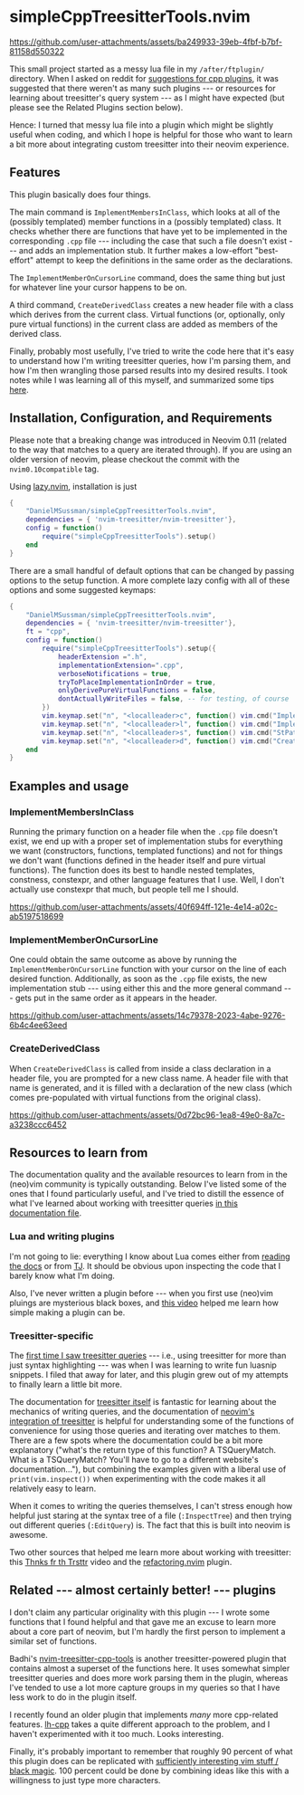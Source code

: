 # simpleCppTreesitterTools.nvim 


https://github.com/user-attachments/assets/ba249933-39eb-4fbf-b7bf-81158d550322

This small project started as a messy lua file in my `/after/ftplugin/` directory. 
When I asked on reddit for [suggestions for cpp plugins](https://www.reddit.com/r/neovim/comments/1h53req/neovim_and_c_luasnip_treesitter_and_reinventing/), it was suggested that
there weren't as many such plugins --- or resources for learning about treesitter's
query system --- as I might have expected (but please see the Related Plugins section below).


Hence: I turned that messy lua file into a plugin which might be slightly useful when coding, and which I hope is helpful for those who want to learn a bit more about integrating custom treesitter into their neovim experience.

## Features

This plugin basically does four things.

The main command is `ImplementMembersInClass`, which looks at all of the (possibly templated) member functions in a (possibly templated) class.
It checks whether there are functions that have yet to be implemented in the corresponding `.cpp` file --- including the case that such a file doesn't exist --- and adds an implementation stub.
It further makes a low-effort "best-effort" attempt to keep the definitions in the same order as the declarations.

The `ImplementMemberOnCursorLine` command, does the same thing but just for whatever line your cursor happens to be on.

A third command, `CreateDerivedClass` creates a new header file with a class which derives from the current class. Virtual functions (or, optionally, only pure virtual functions) in the current class are added as members of the derived class.

Finally, probably most usefully, I've tried to write the code here that it's easy to understand how I'm writing treesitter queries, how I'm parsing them, and how I'm then wrangling those parsed results into my desired results. I took notes while I was learning all of this myself, and summarized some tips [here](/doc/queriesParsingAndProcessingMatches.md).



## Installation, Configuration, and Requirements

Please note that a breaking change was introduced in Neovim 0.11 (related to the way that matches to a query are iterated through). If you are using an older version of neovim, please checkout the commit with the `nvim0.10compatible` tag.

Using [lazy.nvim](https://github.com/folke/lazy.nvim), installation is just
```lua 
{
    "DanielMSussman/simpleCppTreesitterTools.nvim",
    dependencies = { 'nvim-treesitter/nvim-treesitter'},
    config = function()
        require("simpleCppTreesitterTools").setup()
    end
}
```

There are a small handful of default options that can be changed by passing options to the setup function. A more complete lazy config with all of these options and some suggested keymaps:
```lua
{
    "DanielMSussman/simpleCppTreesitterTools.nvim",
    dependencies = { 'nvim-treesitter/nvim-treesitter'},
    ft = "cpp",
    config = function()
        require("simpleCppTreesitterTools").setup({
            headerExtension =".h",
            implementationExtension=".cpp",
            verboseNotifications = true,
            tryToPlaceImplementationInOrder = true,
            onlyDerivePureVirtualFunctions = false,
            dontActuallyWriteFiles = false, -- for testing, of course
        })
        vim.keymap.set("n", "<localleader>c", function() vim.cmd("ImplementMembersInClass") end,{desc = 'implement [c]lass member declarations'})
        vim.keymap.set("n", "<localleader>l", function() vim.cmd("ImplementMemberOnCursorLine") end,{desc = 'implement member on current [l]ine'})
        vim.keymap.set("n", "<localleader>s", function() vim.cmd("StPatrick") end,{desc = 'drive out the [s]nakes'})
        vim.keymap.set("n", "<localleader>d", function() vim.cmd("CreateDerivedClass") end,{desc = 'Create a [d]erived class from the current one'})
    end
}
```

## Examples and usage

### ImplementMembersInClass

Running the primary function on a header file when the `.cpp` file doesn't exist, we end up with a proper set of implementation stubs for everything we want (constructors, functions, templated functions) and not for things we don't want (functions defined in the header itself and pure virtual functions).
The function does its best to handle nested templates, constness, constexpr, and other language features that I use. Well, I don't actually use constexpr that much, but people tell me I should.

https://github.com/user-attachments/assets/40f694ff-121e-4e14-a02c-ab5197518699



### ImplementMemberOnCursorLine

One could obtain the same outcome as above by running the `ImplementMemberOnCursorLine` function with your cursor on the line of each desired function.
Additionally, as soon as the `.cpp` file exists, the new implementation stub --- using either this and the more general command --- gets put in the same order as it appears in the header.

https://github.com/user-attachments/assets/14c79378-2023-4abe-9276-6b4c4ee63eed

### CreateDerivedClass

When `CreateDerivedClass` is called from inside a class declaration in a header file, you are prompted for a new class name. A header file with that name is generated, and it is filled with a declaration of the new class (which comes pre-populated with virtual functions from the original class).

https://github.com/user-attachments/assets/0d72bc96-1ea8-49e0-8a7c-a3238ccc6452

## Resources to learn from

The documentation quality and the available resources to learn from in the (neo)vim community is typically outstanding.
Below I've listed some of the ones that I found particularly useful, and I've tried to distill the essence of what I've learned about working with treesitter queries [in this documentation file](/doc/queriesParsingAndProcessingMatches.md).

### Lua and writing plugins

I'm not going to lie: everything I know about Lua comes either from [reading the docs](https://www.lua.org/manual/5.1/) or from [TJ](https://www.youtube.com/watch?v=CuWfgiwI73Q). It should be obvious upon inspecting the code that I barely know what I'm doing.

Also, I've never written a plugin before --- when you first use (neo)vim pluings are mysterious black boxes, and [this video](https://www.youtube.com/watch?v=n4Lp4cV8YR0) helped me learn how simple making a plugin can be.


### Treesitter-specific

The [first time I saw treesitter queries](https://www.youtube.com/watch?v=aNWx-ym7jjI) --- i.e., using treesitter for more than just syntax highlighting --- was when I was learning to write fun luasnip snippets. I filed that away for later, and this plugin grew out of my attempts to finally learn a little bit more.

The documentation for [treesitter itself](https://tree-sitter.github.io/tree-sitter/) is fantastic for learning about the mechanics of writing queries, and the documentation of [neovim's integration of treesitter](https://neovim.io/doc/user/treesitter.html) is helpful for understanding some of the functions of convenience for using those queries and iterating over matches to them.
There are a few spots where the documentation could be a bit more explanatory ("what's the return type of this function? A TSQueryMatch. What is a TSQueryMatch? You'll have to go to a different website's documentation..."), but combining the examples given with a liberal use of `print(vim.inspect())` when experimenting with the code makes it all relatively easy to learn.

When it comes to writing the queries themselves, I can't stress enough how helpful just staring at the syntax tree of a file (`:InspectTree`) and then trying out different queries (`:EditQuery`) is. The fact that this is built into neovim is awesome.

Two other sources that helped me learn more about working with treesitter: this [Thnks fr th Trsttr](https://m.youtube.com/watch?v=_m7amJZpQQ8) video and the [refactoring.nvim](https://github.com/ThePrimeagen/refactoring.nvim) plugin.


## Related --- almost certainly better! --- plugins

I don't claim any particular originality with this plugin --- I wrote some functions that I found helpful and that gave me an excuse to learn more about a core part of neovim, but I'm hardly the first person to implement a similar set of functions.

Badhi's [nvim-treesitter-cpp-tools](https://github.com/Badhi/nvim-treesitter-cpp-tools) is another treesitter-powered plugin that contains almost a superset of the functions here. It uses somewhat simpler treesitter queries and does more work parsing them in the plugin, whereas I've tended to use a lot more capture groups in my queries so that I have less work to do in the plugin itself.

I recently found an older plugin that implements *many* more cpp-related features. [lh-cpp](https://github.com/LucHermitte/lh-cpp/) takes a quite different approach to the problem, and I haven't experimented with it too much. Looks interesting.

Finally, it's probably important to remember that roughly 90 percent of what this plugin does can be replicated with [sufficiently interesting vim stuff / black magic](https://vi.stackexchange.com/questions/44964/any-c-c-definition-generators-for-vim). 100 percent could be done by combining ideas like this with a willingness to just type more characters.
